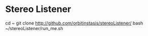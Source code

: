 # Stereo Listener

cd ~
git clone http://github.com/orbitinstasis/stereoListener/
bash ~/stereoListener/run_me.sh

